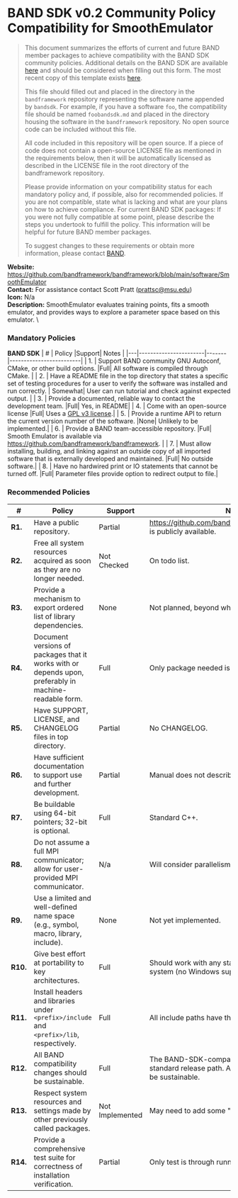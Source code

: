 # BAND SDK v0.2 Community Policy Compatibility for SmoothEmulator


> This document summarizes the efforts of current and future BAND member packages to achieve compatibility with the BAND SDK community policies.  Additional details on the BAND SDK are available [here](/resources/sdkpolicies/bandsdk.md) and should be considered when filling out this form. The most recent copy of this template exists [here](/resources/sdkpolicies/template.md).
>
> This file should filled out and placed in the directory in the `bandframework` repository representing the software name appended by `bandsdk`.  For example, if you have a software `foo`, the compatibility file should be named `foobandsdk.md` and placed in the directory housing the software in the `bandframework` repository. No open source code can be included without this file.
>
> All code included in this repository will be open source.  If a piece of code does not contain a open-source LICENSE file as mentioned in the requirements below, then it will be automatically licensed as described in the LICENSE file in the root directory of the bandframework repository.
>
> Please provide information on your compatibility status for each mandatory policy and, if possible, also for recommended policies. If you are not compatible, state what is lacking and what are your plans on how to achieve compliance. For current BAND SDK packages: If you were not fully compatible at some point, please describe the steps you undertook to fulfill the policy. This information will be helpful for future BAND member packages.
>
> To suggest changes to these requirements or obtain more information, please contact [BAND](https://bandframework.github.io/team).


**Website:** https://github.com/bandframework/bandframework/blob/main/software/SmoothEmulator \
**Contact:** For assistance contact Scott Pratt (prattsc@msu.edu) \
**Icon:** N/a \
**Description:**  SmoothEmulator evaluates training points, fits a smooth emulator, and provides ways to explore a parameter space based on this emulator. \

### Mandatory Policies

**BAND SDK**
| # | Policy                 |Support| Notes                   |
|---|-----------------------|-------|-------------------------|
| 1. | Support BAND community GNU Autoconf, CMake, or other build options. |Full| All software is compiled through CMake. |
| 2. | Have a README file in the top directory that states a specific set of testing procedures for a user to verify the software was installed and run correctly. | Somewhat| User can run tutorial and check against expected output. |
| 3. | Provide a documented, reliable way to contact the development team. |Full| Yes, in README|
| 4. | Come with an open-source license |Full| Uses a [GPL v3 license](LICENSE.md).|
| 5. | Provide a runtime API to return the current version number of the software. |None| Unlikely to be implemented.|
| 6. | Provide a BAND team-accessible repository. |Full| Smooth Emulator is available via https://github.com/bandframework/bandframework. |
| 7. | Must allow installing, building, and linking against an outside copy of all imported software that is externally developed and maintained. |Full| No outside software.|
| 8. |  Have no hardwired print or IO statements that cannot be turned off. |Full| Parameter files provide option to redirect output to file.|

### Recommended Policies

| # | Policy                 |Support| Notes                   |
|---|------------------------|-------|-------------------------|
|**R1.**| Have a public repository. |Partial| https://github.com/bandframework/bandframework is publicly available. |
|**R2.**| Free all system resources acquired as soon as they are no longer needed. |Not Checked| On todo list. |
|**R3.**| Provide a mechanism to export ordered list of library dependencies. |None| Not planned, beyond what CMake reports. |
|**R4.**| Document versions of packages that it works with or depends upon, preferably in machine-readable form.  |Full| Only package needed is Eigen, CMake sets version. |
|**R5.**| Have SUPPORT, LICENSE, and CHANGELOG files in top directory.  |Partial| No CHANGELOG. |
|**R6.**| Have sufficient documentation to support use and further development.  |Partial| Manual does not describe development. |
|**R7.**| Be buildable using 64-bit pointers; 32-bit is optional. |Full| Standard C++. |
|**R8.**| Do not assume a full MPI communicator; allow for user-provided MPI communicator. |N/a| Will consider parallelism for future. |
|**R9.**| Use a limited and well-defined name space (e.g., symbol, macro, library, include). |None| Not yet implemented.|
|**R10.**| Give best effort at portability to key architectures. |Full| Should work with any standard UNIX/Linux-based system (no Windows support provided).|
|**R11.**| Install headers and libraries under `<prefix>/include` and `<prefix>/lib`, respectively. |Full| All include paths have the form include/msu_*.|
|**R12.**| All BAND compatibility changes should be sustainable. |Full| The BAND-SDK-compatible package is in the standard release path. All the changes here should be sustainable.|
|**R13.**| Respect system resources and settings made by other previously called packages. |Not Implemented| May need to add some "delete"s.|
|**R14.**| Provide a comprehensive test suite for correctness of installation verification. |Partial| Only test is through running the provided tutorial.|
